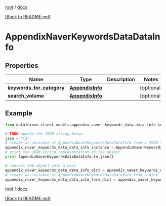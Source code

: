 [root](./../ "root") / [docs](./ "docs")

[[Back to README.md]](./../README.md "[Back to README.md]")

# AppendixNaverKeywordsDataDataInfo

## Properties

Name | Type | Description | Notes
------------ | ------------- | ------------- | -------------
**keywords_for_category** | [**AppendixInfo**](AppendixInfo.md) |  | [optional]
**search_volume** | [**AppendixInfo**](AppendixInfo.md) |  | [optional]

## Example

```python
from dataforseo_client.models.appendix_naver_keywords_data_data_info import AppendixNaverKeywordsDataDataInfo

# TODO update the JSON string below
json = "{}"
# create an instance of AppendixNaverKeywordsDataDataInfo from a JSON string
appendix_naver_keywords_data_data_info_instance = AppendixNaverKeywordsDataDataInfo.from_json(json)
# print the JSON string representation of the object
print AppendixNaverKeywordsDataDataInfo.to_json()

# convert the object into a dict
appendix_naver_keywords_data_data_info_dict = appendix_naver_keywords_data_data_info_instance.to_dict()
# create an instance of AppendixNaverKeywordsDataDataInfo from a dict
appendix_naver_keywords_data_data_info_form_dict = appendix_naver_keywords_data_data_info.from_dict(appendix_naver_keywords_data_data_info_dict)
```

  

[root](./../ "root") / [docs](./ "docs")

[[Back to README.md]](./../README.md "[Back to README.md]")